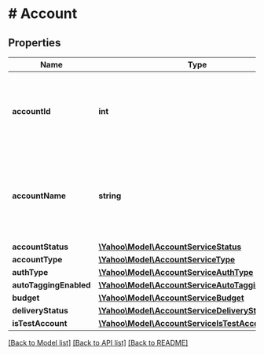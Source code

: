 # # Account

## Properties

Name | Type | Description | Notes
------------ | ------------- | ------------- | -------------
**accountId** | **int** | &lt;div lang&#x3D;\&quot;ja\&quot;&gt;アカウントIDです。&lt;br&gt;SET時、このフィールドは必須となります。&lt;/div&gt; &lt;div lang&#x3D;\&quot;en\&quot;&gt;Account ID.&lt;br&gt;This field is required in SET operation.&lt;/div&gt; | [optional] 
**accountName** | **string** | &lt;div lang&#x3D;\&quot;ja\&quot;&gt;アカウント名です。&lt;br&gt;SET時、このフィールドは省略可能となります。&lt;/div&gt; &lt;div lang&#x3D;\&quot;en\&quot;&gt;Account Name.&lt;br&gt;This field is optional in SET operation.&lt;/div&gt; | [optional] 
**accountStatus** | [**\Yahoo\Model\AccountServiceStatus**](AccountServiceStatus.md) |  | [optional] 
**accountType** | [**\Yahoo\Model\AccountServiceType**](AccountServiceType.md) |  | [optional] 
**authType** | [**\Yahoo\Model\AccountServiceAuthType**](AccountServiceAuthType.md) |  | [optional] 
**autoTaggingEnabled** | [**\Yahoo\Model\AccountServiceAutoTaggingEnabled**](AccountServiceAutoTaggingEnabled.md) |  | [optional] 
**budget** | [**\Yahoo\Model\AccountServiceBudget**](AccountServiceBudget.md) |  | [optional] 
**deliveryStatus** | [**\Yahoo\Model\AccountServiceDeliveryStatus**](AccountServiceDeliveryStatus.md) |  | [optional] 
**isTestAccount** | [**\Yahoo\Model\AccountServiceIsTestAccount**](AccountServiceIsTestAccount.md) |  | [optional] 

[[Back to Model list]](../../README.md#documentation-for-models) [[Back to API list]](../../README.md#documentation-for-api-endpoints) [[Back to README]](../../README.md)


